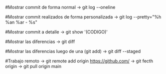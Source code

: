 #Mostrar commit de forma normal
-> git log --oneline

#Mostrar commit realizados de forma personalizada
-> git log --pretty="%h %an %ar - %s"

#Mostrar commit a detalle
-> git show '(CODIGO)'

#Mostrar las diferencias 
-> git diff

#Mostrar las diferencias luego de una (git add)
-> git diff --staged

#Trabajo remoto
-> git remote add origin https://github.com/
-> git fecth origin 
-> git pull origin main

